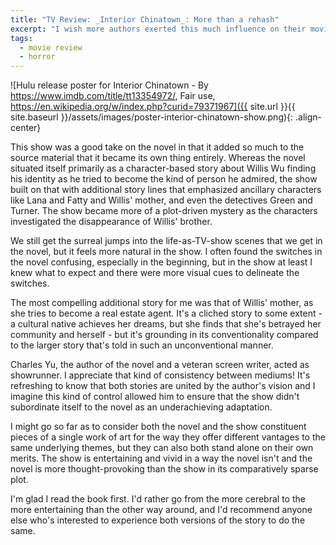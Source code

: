 ```yaml
---
title: "TV Review: _Interior Chinatown_: More than a rehash"
excerpt: "I wish more authors exerted this much influence on their movie and TV adaptations."
tags:
  - movie review
  - horror
---
```


![Hulu release poster for Interior Chinatown - By https://www.imdb.com/title/tt13354972/, Fair use, https://en.wikipedia.org/w/index.php?curid=79371967]({{ site.url }}{{ site.baseurl }}/assets/images/poster-interior-chinatown-show.png){: .align-center}

This show was a good take on the novel in that it added so much to the source material that it became its own thing entirely. Whereas the novel situated itself primarily as a character-based story about Willis Wu finding his identity as he tried to become the kind of person he admired, the show built on that with additional story lines that emphasized ancillary characters like Lana and Fatty and Willis' mother, and even the detectives Green and Turner. The show became more of a plot-driven mystery as the characters investigated the disappearance of Willis' brother.

We still get the surreal jumps into the life-as-TV-show scenes that we get in the novel, but it feels more natural in the show. I often found the switches in the novel confusing, especially in the beginning, but in the show at least I knew what to expect and there were more visual cues to delineate the switches.

The most compelling additional story for me was that of Willis' mother, as she tries to become a real estate agent. It's a cliched story to some extent - a cultural native achieves her dreams, but she finds that she's betrayed her community and herself - but it's grounding in its conventionality compared to the larger story that's told in such an unconventional manner.

Charles Yu, the author of the novel and a veteran screen writer, acted as showrunner. I appreciate that kind of consistency between mediums! It's refreshing to know that both stories are united by the author's vision and I imagine this kind of control allowed him to ensure that the show didn't subordinate itself to the novel as an underachieving adaptation.

I might go so far as to consider both the novel and the show constituent pieces of a single work of art for the way they offer different vantages to the same underlying themes, but they can also both stand alone on their own merits. The show is entertaining and vivid in a way the novel isn't and the novel is more thought-provoking than the show in its comparatively sparse plot.

I'm glad I read the book first. I'd rather go from the more cerebral to the more entertaining than the other way around, and I'd recommend anyone else who's interested to experience both versions of the story to do the same.